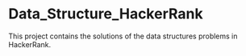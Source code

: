# Data_Structure_HackerRank
This project contains the solutions of the data structures problems in HackerRank. 
